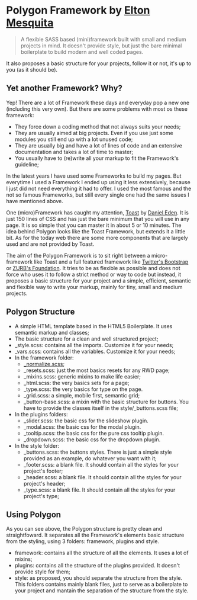 # Polygon Framework by [Elton Mesquita](https://twitter.com/eltonfmesquita)

> A flexible SASS based (mini)framework built with small and medium projects in mind. It doesn't provide style, but just the bare minimal boilerplate to build modern and well coded pages.
>

It also proposes a basic structure for your projects, follow it or not, it's up to you (as it should be).

## Yet another Framework? Why?
Yep! There are a lot of Framework these days and everyday pop a new one (including this very own). But there are some problems with most os these framework:
- They force down a coding method that not always suits your needs;
- They are usually aimed at big projects. Even if you use just some modules you still end up with a lot unused code;
- They are usually big and have a lot of lines of code and an extensive documentation and takes a lot of time to master;
- You usually have to (re)write all your markup to fit the Framework's guideline;

In the latest years I have used some Frameworks to build my pages. But everytime I used a Framework I ended up using it less extensively, because I just did not need everything it had to offer. I used the most famous and the not so famous Frameworks, but still every single one had the same issues I have mentioned above. 

One (micro)Framework has caught my attention, [Toast](https://daneden.me/toast/) by [Daniel Eden](https://daneden.me/). It is just 150 lines of CSS and has just the bare minimum that you will use in any page. It is so simple that you can master it in about 5 or 10 minutes. The idea behind Polygon looks like the Toast Framework, but extends it a little bit. As for the today web there are some more components that are largely used and are not provided by Toast.

The aim of the Polygon Framework is to sit right between a micro-framework like Toast and a full featured framework like [Twitter's Bootstrap](http://getbootstrap.com/) or [ZURB's Foundation](http://foundation.zurb.com/). It tries to be as flexible as possible and does not force who uses it to follow a strict method or way to code but instead, it proposes a basic structure for your project and a simple, efficient, semantic and flexible way to write your markup, mainly for tiny, small and medium projects.

## Polygon Structure
- A simple HTML template based in the HTML5 Boilerplate. It uses semantic markup and classes;
- The basic structure for a clean and well structured project;
- _style.scss: contains all the imports. Customize it for your needs;
- _vars.scss: contains all the variables. Customize it for your needs;
- In the framework folder:
	- [_normalize.scss](http://necolas.github.io/normalize.css/);
	- _resets.scss: just the most basics resets for any RWD page;
	- _mixins.scss: generic mixins to make life easier;
	- _html.scss: the very basics sets for a page;
	- _type.scss: the very basics for type on the page.
	- _grid.scss: a simple, mobile first, semantic grid;
	- _button-base.scss: a mixin with the basic structure for buttons. You have to provide the classes itself in the style/_buttons.scss file;
- In the plugins folders:
	- _slider.scss: the basic css for the slideshow plugin.
	- _modal.scss: the basic css for the modal plugin.
	- _tooltip.scss:  the basic css for the pure css tooltip plugin.
	- _dropdown.scss:  the basic css for the dropdown plugin.
- In the style folder:
	- _buttons.scss: the buttons styles. There is just a simple style provided as an example, do whatever you want with it;
	- _footer.scss: a blank file. It should contain all the styles for your project's footer;
	- _header.scss: a blank file. It should contain all the styles for your project's header;
	- _type.scss: a blank file. It should contain all the styles for your project's type;

## Using Polygon
As you can see above, the Polygon structure is pretty clean and straightfoward. It separates all the Framework's elements basic structure from the styling, using 3 folders: framework, plugins and style. 
- framework: contains all the structure of all the elements. It uses a lot of mixins;
- plugins: contains all the structure of the plugins provided. It doesn't provide style for them;
- style: as proposed, you should separate the structure from the style. This folders contains mainly blank files, just to serve as a boilerplate to your project and mantain the separation of the structure from the style.
